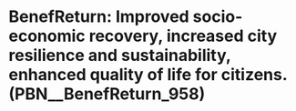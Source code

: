 # BenefReturn: __Improved socio-economic recovery, increased city resilience and sustainability, enhanced quality of life for citizens.__ (PBN__BenefReturn_958)

